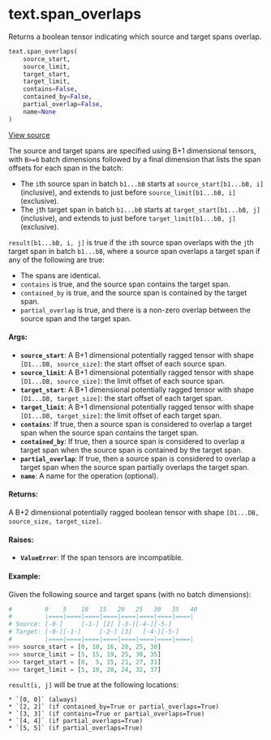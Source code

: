 <div itemscope itemtype="http://developers.google.com/ReferenceObject">
<meta itemprop="name" content="text.span_overlaps" />
<meta itemprop="path" content="Stable" />
</div>

# text.span_overlaps

Returns a boolean tensor indicating which source and target spans overlap.

``` python
text.span_overlaps(
    source_start,
    source_limit,
    target_start,
    target_limit,
    contains=False,
    contained_by=False,
    partial_overlap=False,
    name=None
)
```

<a target="_blank" href=https://github.com/tensorflow/text/tree/master/tensorflow_text/python/ops/pointer_ops.py>View
source</a>

<!-- Placeholder for "Used in" -->

The source and target spans are specified using B+1 dimensional tensors,
with `B>=0` batch dimensions followed by a final dimension that lists the
span offsets for each span in the batch:

* The `i`th source span in batch `b1...bB` starts at
  `source_start[b1...bB, i]` (inclusive), and extends to just before
  `source_limit[b1...bB, i]` (exclusive).
* The `j`th target span in batch `b1...bB` starts at
  `target_start[b1...bB, j]` (inclusive), and extends to just before
  `target_limit[b1...bB, j]` (exclusive).

`result[b1...bB, i, j]` is true if the `i`th source span overlaps with the
`j`th target span in batch `b1...bB`, where a source span overlaps a target
span if any of the following are true:

  * The spans are identical.
  * `contains` is true, and the source span contains the target span.
  * `contained_by` is true, and the source span is contained by the target
    span.
  * `partial_overlap` is true, and there is a non-zero overlap between the
    source span and the target span.

#### Args:

*   <b>`source_start`</b>: A B+1 dimensional potentially ragged tensor with
    shape `[D1...DB, source_size]`: the start offset of each source span.
*   <b>`source_limit`</b>: A B+1 dimensional potentially ragged tensor with
    shape `[D1...DB, source_size]`: the limit offset of each source span.
*   <b>`target_start`</b>: A B+1 dimensional potentially ragged tensor with
    shape `[D1...DB, target_size]`: the start offset of each target span.
*   <b>`target_limit`</b>: A B+1 dimensional potentially ragged tensor with
    shape `[D1...DB, target_size]`: the limit offset of each target span.
*   <b>`contains`</b>: If true, then a source span is considered to overlap a
    target span when the source span contains the target span.
*   <b>`contained_by`</b>: If true, then a source span is considered to overlap
    a target span when the source span is contained by the target span.
*   <b>`partial_overlap`</b>: If true, then a source span is considered to
    overlap a target span when the source span partially overlaps the target
    span.
*   <b>`name`</b>: A name for the operation (optional).

#### Returns:

A B+2 dimensional potentially ragged boolean tensor with shape
`[D1...DB, source_size, target_size]`.

#### Raises:

* <b>`ValueError`</b>: If the span tensors are incompatible.

#### Example:
  Given the following source and target spans (with no batch dimensions):

  ```python
  #         0    5    10   15   20   25   30   35   40
  #         |====|====|====|====|====|====|====|====|
  # Source: [-0-]     [-1-] [2] [-3-][-4-][-5-]
  # Target: [-0-][-1-]     [-2-] [3]   [-4-][-5-]
  #         |====|====|====|====|====|====|====|====|
  >>> source_start = [0, 10, 16, 20, 25, 30]
  >>> source_limit = [5, 15, 19, 25, 30, 35]
  >>> target_start = [0,  5, 15, 21, 27, 31]
  >>> target_limit = [5, 10, 20, 24, 32, 37]
  ```

  `result[i, j]` will be true at the following locations:

    * `[0, 0]` (always)
    * `[2, 2]` (if contained_by=True or partial_overlaps=True)
    * `[3, 3]` (if contains=True or partial_overlaps=True)
    * `[4, 4]` (if partial_overlaps=True)
    * `[5, 5]` (if partial_overlaps=True)